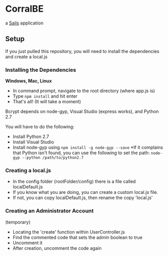 # CorralBE

a [Sails](http://sailsjs.org) application

## Setup

If you just pulled this repository, you will need to install the dependencies and create a local.js

### Installing the Dependencies

**Windows, Mac, Linux**

- In command prompt, navigate to the root directory (where app.js is)
- Type `npm install` and hit enter
- That's all! (It will take a moment)


Bcrypt depends on node-gyp, Visual Studio (express works), and Python 2.7

You will have to do the following:

- Install Python 2.7
- Install Visual Studio
- Install node-gyp using `npm install -g node-gyp --save`
	*If it complains that Python isn't found, you can use the following to set the path:
		`node-gyp --python /path/to/python2.7`

### Creating a local.js
- In the config folder (rootFolder/config) there is a file called localDefault.js
- If you know what you are doing, you can create a custom local.js file.
- If not, you can copy localDefault.js, then rename the copy 'local.js'

### Creating an Administrator Account
(temporary)

- Locating the 'create' function within UserController.js
- Find the commented code that sets the admin boolean to true
- Uncomment it
- After creation, uncomment the code again